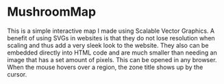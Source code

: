 # MushroomMap

This is a simple interactive map I made using Scalable Vector Graphics.
A benefit of using SVGs in websites is that they do not lose resolution when scaling and thus add a very sleek look to the website.
They also can be embedded directly into HTML code and are much smaller than needing an image that has a set amount of pixels.
This can be opened in any browser. When the mouse hovers over a region, the zone title shows up by the cursor. 
